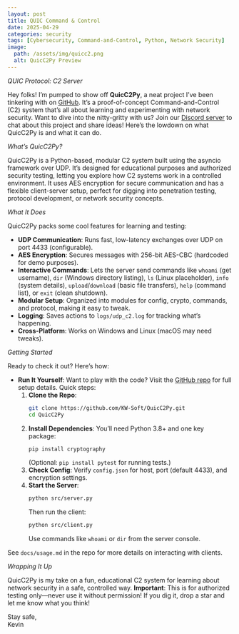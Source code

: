 ```yaml
---
layout: post
title: QUIC Command & Control
date: 2025-04-29
categories: security
tags: [Cybersecurity, Command-and-Control, Python, Network Security]
image:
  path: /assets/img/quicc2.png
  alt: QuicC2Py Preview
---
```


*QUIC Protocol: C2 Server*

Hey folks! I’m pumped to show off **QuicC2Py**, a neat project I’ve been tinkering with on [GitHub](https://github.com/kw-soft/QuicC2Py). It’s a proof-of-concept Command-and-Control (C2) system that’s all about learning and experimenting with network security. Want to dive into the nitty-gritty with us? Join our [Discord server](https://discord.com/invite/BgUCmYP3px) to chat about this project and share ideas! Here’s the lowdown on what QuicC2Py is and what it can do.

*What’s QuicC2Py?*

QuicC2Py is a Python-based, modular C2 system built using the asyncio framework over UDP. It’s designed for educational purposes and authorized security testing, letting you explore how C2 systems work in a controlled environment. It uses AES encryption for secure communication and has a flexible client-server setup, perfect for digging into penetration testing, protocol development, or network security concepts.

*What It Does*

QuicC2Py packs some cool features for learning and testing:
- **UDP Communication**: Runs fast, low-latency exchanges over UDP on port 4433 (configurable).
- **AES Encryption**: Secures messages with 256-bit AES-CBC (hardcoded for demo purposes).
- **Interactive Commands**: Lets the server send commands like `whoami` (get username), `dir` (Windows directory listing), `ls` (Linux placeholder), `info` (system details), `upload`/`download` (basic file transfers), `help` (command list), or `exit` (clean shutdown).
- **Modular Setup**: Organized into modules for config, crypto, commands, and protocol, making it easy to tweak.
- **Logging**: Saves actions to `logs/udp_c2.log` for tracking what’s happening.
- **Cross-Platform**: Works on Windows and Linux (macOS may need tweaks).


*Getting Started*

Ready to check it out? Here’s how:

- **Run It Yourself**: Want to play with the code? Visit the [GitHub repo](https://github.com/kw-soft/QuicC2Py) for full setup details. Quick steps:
  1. **Clone the Repo**:
     ```bash
     git clone https://github.com/KW-Soft/QuicC2Py.git
     cd QuicC2Py
     ```
  2. **Install Dependencies**:
     You’ll need Python 3.8+ and one key package:
     ```bash
     pip install cryptography
     ```
     (Optional: `pip install pytest` for running tests.)
  3. **Check Config**:
     Verify `config.json` for host, port (default 4433), and encryption settings.
  4. **Start the Server**:
     ```bash
     python src/server.py
     ```
     Then run the client:
     ```bash
     python src/client.py
     ```
     Use commands like `whoami` or `dir` from the server console.

See `docs/usage.md` in the repo for more details on interacting with clients.



*Wrapping It Up*

QuicC2Py is my take on a fun, educational C2 system for learning about network security in a safe, controlled way. **Important**: This is for authorized testing only—never use it without permission! If you dig it, drop a star and let me know what you think!

Stay safe,  
Kevin